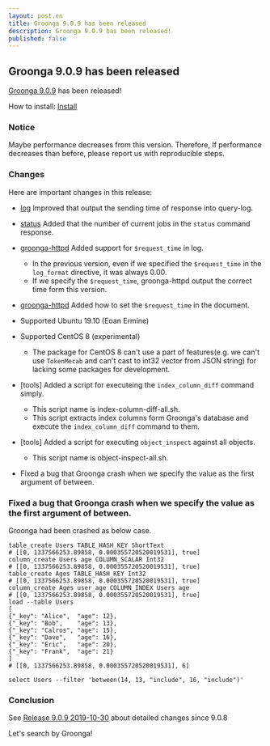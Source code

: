 ```yaml
---
layout: post.en
title: Groonga 9.0.9 has been released
description: Groonga 9.0.9 has been released!
published: false
---
```


## Groonga 9.0.9 has been released

[Groonga 9.0.9](/docs/news.html#release-9-0-9) has been released!

How to install: [Install](/docs/install.html)

### Notice

Maybe performance decreases from this version.
Therefore, If performance decreases than before, please report us with reproducible steps.

### Changes

Here are important changes in this release:

* [log](/docs/reference/log.html) Improved that output the sending time of response into query-log.

* [status](/docs/reference/commands/status.html) Added that the number of current jobs in the ``status`` command response.

* [groonga-httpd](/docs/reference/executables/groonga-httpd.html) Added support for ``$request_time`` in log.

  * In the previous version, even if we specified the ``$request_time`` in the ``log_format`` directive, it was always 0.00.
  * If we specify the ``$request_time``, groonga-httpd output the correct time form this version.

* [groonga-httpd](/docs/reference/executables/groonga-httpd.html) Added how to set the ``$request_time`` in the document.

* Supported Ubuntu 19.10 (Eoan Ermine)

* Supported CentOS 8 (experimental)

  * The package for CentOS 8 can't use a part of features(e.g. we can't use ``TokenMecab`` and can't cast to int32 vector from JSON string) for lacking some packages for development.

* [tools] Added a script for executeing the ``index_column_diff`` command simply.

  * This script name is index-column-diff-all.sh.
  * This script extracts index columns form Groonga's database and execute the ``index_column_diff`` command to them.

* [tools] Added a script for executing ``object_inspect`` against all objects.

  * This script name is object-inspect-all.sh.

* Fixed a bug that Groonga crash when we specify the value as the first argument of between.

### Fixed a bug that Groonga crash when we specify the value as the first argument of between.

Groonga had been crashed as below case.

```
table_create Users TABLE_HASH_KEY ShortText
# [[0, 1337566253.89858, 0.000355720520019531], true]
column_create Users age COLUMN_SCALAR Int32
# [[0, 1337566253.89858, 0.000355720520019531], true]
table_create Ages TABLE_HASH_KEY Int32
# [[0, 1337566253.89858, 0.000355720520019531], true]
column_create Ages user_age COLUMN_INDEX Users age
# [[0, 1337566253.89858, 0.000355720520019531], true]
load --table Users
[
{"_key": "Alice",  "age": 12},
{"_key": "Bob",    "age": 13},
{"_key": "Calros", "age": 15},
{"_key": "Dave",   "age": 16},
{"_key": "Eric",   "age": 20},
{"_key": "Frank",  "age": 21}
]
# [[0, 1337566253.89858, 0.000355720520019531], 6]

select Users --filter 'between(14, 13, "include", 16, "include")'
```

### Conclusion

See [Release 9.0.9 2019-10-30](/docs/news.html#release-9-0-9) about detailed changes since 9.0.8

Let's search by Groonga!
